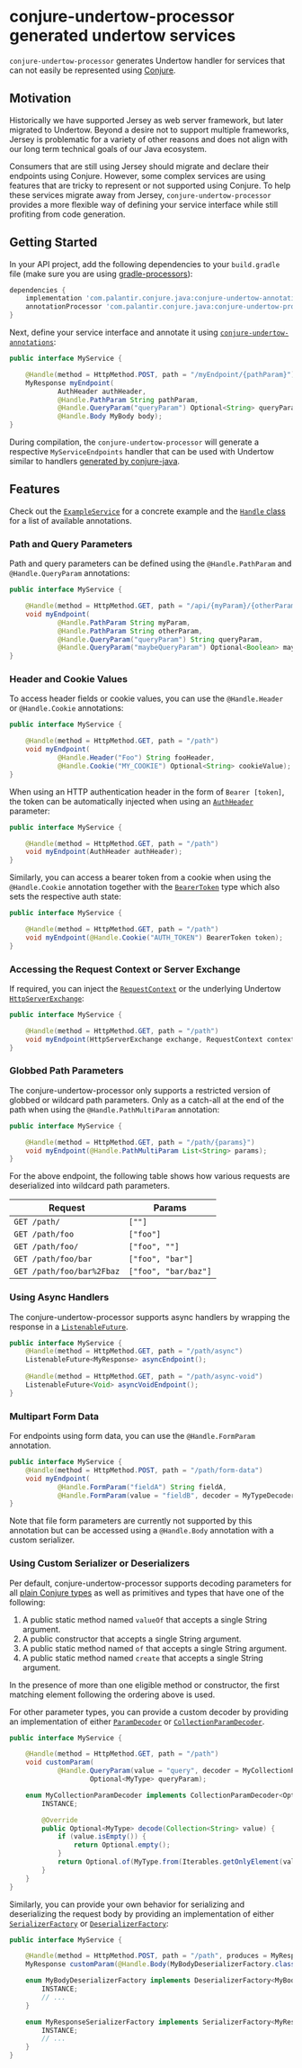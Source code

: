 # conjure-undertow-processor generated undertow services

`conjure-undertow-processor` generates Undertow handler for services that can not easily be represented using
[Conjure](https://github.com/palantir/conjure-java).

## Motivation

Historically we have supported Jersey as web server framework, but later migrated to Undertow. Beyond a desire not to
support multiple frameworks, Jersey is problematic for a variety of other reasons and does not align with our long term
technical goals of our Java ecosystem.

Consumers that are still using Jersey should migrate and declare their endpoints using Conjure. However, some
complex services are using features that are tricky to represent or not supported using Conjure. To help these services
migrate away from Jersey, `conjure-undertow-processor` provides a more flexible way of defining your service interface
while still profiting from code generation.

## Getting Started

In your API project, add the following dependencies to your `build.gradle` file (make sure you are using 
[gradle-processors](https://github.com/palantir/gradle-processors)):

```gradle
dependencies {
    implementation 'com.palantir.conjure.java:conjure-undertow-annotations'
    annotationProcessor 'com.palantir.conjure.java:conjure-undertow-processor'
}
```

Next, define your service interface and annotate it using [`conjure-undertow-annotations`](src/main/java/com/palantir/conjure/java/undertow/annotations/Handle.java):

```java
public interface MyService {

    @Handle(method = HttpMethod.POST, path = "/myEndpoint/{pathParam}")
    MyResponse myEndpoint(
            AuthHeader authHeader,
            @Handle.PathParam String pathParam,
            @Handle.QueryParam("queryParam") Optional<String> queryParam,
            @Handle.Body MyBody body);
}
```

During compilation, the `conjure-undertow-processor` will generate a respective `MyServiceEndpoints` handler that can
be used with Undertow similar to handlers [generated by conjure-java](https://github.com/palantir/conjure-java#undertow).

## Features

Check out the [`ExampleService`](../conjure-undertow-processor-example/src/main/java/com/palantir/conjure/java/undertow/example/ExampleService.java) for a concrete example and the [`Handle` class](../conjure-undertow-annotations/src/main/java/com/palantir/conjure/java/undertow/annotations/Handle.java) for a list of available annotations.

### Path and Query Parameters

Path and query parameters can be defined using the `@Handle.PathParam` and `@Handle.QueryParam` annotations:

```java
public interface MyService {

    @Handle(method = HttpMethod.GET, path = "/api/{myParam}/{otherParam}")
    void myEndpoint(
            @Handle.PathParam String myParam,
            @Handle.PathParam String otherParam,
            @Handle.QueryParam("queryParam") String queryParam,
            @Handle.QueryParam("maybeQueryParam") Optional<Boolean> maybeQueryParam);
}
```

### Header and Cookie Values

To access header fields or cookie values, you can use the `@Handle.Header` or `@Handle.Cookie` annotations:

```java
public interface MyService {

    @Handle(method = HttpMethod.GET, path = "/path")
    void myEndpoint(
            @Handle.Header("Foo") String fooHeader,
            @Handle.Cookie("MY_COOKIE") Optional<String> cookieValue);
}
```

When using an HTTP authentication header in the form of `Bearer [token]`, the token can be automatically injected when 
using an [`AuthHeader`](https://github.com/palantir/auth-tokens/blob/develop/auth-tokens/src/main/java/com/palantir/tokens/auth/AuthHeader.java) parameter:

```java
public interface MyService {

    @Handle(method = HttpMethod.GET, path = "/path")
    void myEndpoint(AuthHeader authHeader);
}
```

Similarly, you can access a bearer token from a cookie when using the `@Handle.Cookie` annotation together with the
[`BearerToken`](https://github.com/palantir/auth-tokens/blob/develop/auth-tokens/src/main/java/com/palantir/tokens/auth/BearerToken.java) type which also sets the respective auth state:

```java
public interface MyService {

    @Handle(method = HttpMethod.GET, path = "/path")
    void myEndpoint(@Handle.Cookie("AUTH_TOKEN") BearerToken token);
}
```

### Accessing the Request Context or Server Exchange

If required, you can inject the [`RequestContext`](../conjure-undertow-lib/src/main/java/com/palantir/conjure/java/undertow/lib/RequestContext.java)
or the underlying Undertow [`HttpServerExchange`](https://github.com/undertow-io/undertow/blob/0c5f9128a2390bcf70cc2c1e431968b345df0d84/core/src/main/java/io/undertow/server/HttpServerExchange.java):

```java
public interface MyService {

    @Handle(method = HttpMethod.GET, path = "/path")
    void myEndpoint(HttpServerExchange exchange, RequestContext context);
}
```

### Globbed Path Parameters

The conjure-undertow-processor only supports a restricted version of globbed or wildcard path parameters. Only
as a catch-all at the end of the path when using the `@Handle.PathMultiParam` annotation:

```java
public interface MyService {

    @Handle(method = HttpMethod.GET, path = "/path/{params}")
    void myEndpoint(@Handle.PathMultiParam List<String> params);
}
```

For the above endpoint, the following table shows how various requests are deserialized into wildcard path parameters.

| Request | Params |
| - | - |
| `GET /path/` | `[""]` |
| `GET /path/foo` | `["foo"]` |
| `GET /path/foo/` | `["foo", ""]` |
| `GET /path/foo/bar` | `["foo", "bar"]` |
| `GET /path/foo/bar%2Fbaz` | `["foo", "bar/baz"]` |

### Using Async Handlers

The conjure-undertow-processor supports async handlers by wrapping the response in a [`ListenableFuture`](https://github.com/google/guava/blob/master/guava/src/com/google/common/util/concurrent/ListenableFuture.java).

```java
public interface MyService {
    @Handle(method = HttpMethod.GET, path = "/path/async")
    ListenableFuture<MyResponse> asyncEndpoint();
    
    @Handle(method = HttpMethod.GET, path = "/path/async-void")
    ListenableFuture<Void> asyncVoidEndpoint();
}
```

### Multipart Form Data

For endpoints using form data, you can use the `@Handle.FormParam` annotation.

```java
public interface MyService {
    @Handle(method = HttpMethod.POST, path = "/path/form-data")
    void myEndpoint(
            @Handle.FormParam("fieldA") String fieldA,
            @Handle.FormParam(value = "fieldB", decoder = MyTypeDecoder.clas) MyType fieldB);
}
```

Note that file form parameters are currently not supported by this annotation but can be accessed using a `@Handle.Body` annotation with a custom serializer.

### Using Custom Serializer or Deserializers

Per default, conjure-undertow-processor supports decoding parameters for all [plain Conjure types](https://palantir.github.io/conjure/#/docs/spec/wire?id=_7-plain-format)
as well as primitives and types that have one of the following:
1. A public static method named `valueOf` that accepts a single String argument.
2. A public constructor that accepts a single String argument.
3. A public static method named `of` that accepts a single String argument.
4. A public static method named `create` that accepts a single String argument.

In the presence of more than one eligible method or constructor, the first matching element following the ordering above is used.

For other parameter types, you can provide a custom decoder by providing an implementation of
either [`ParamDecoder`](src/main/java/com/palantir/conjure/java/undertow/annotations/ParamDecoder.java) or
[`CollectionParamDecoder`](src/main/java/com/palantir/conjure/java/undertow/annotations/CollectionParamDecoder.java).

```java
public interface MyService {

    @Handle(method = HttpMethod.GET, path = "/path")
    void customParam(
            @Handle.QueryParam(value = "query", decoder = MyCollectionParamDecoder.class)
                    Optional<MyType> queryParam);

    enum MyCollectionParamDecoder implements CollectionParamDecoder<Optional<MyType>> {
        INSTANCE;

        @Override
        public Optional<MyType> decode(Collection<String> value) {
            if (value.isEmpty()) {
                return Optional.empty();
            }
            return Optional.of(MyType.from(Iterables.getOnlyElement(value)));
        }
    }
}
```

Similarly, you can provide your own behavior for serializing and deserializing the request body by providing an
implementation of either [`SerializerFactory`](src/main/java/com/palantir/conjure/java/undertow/annotations/SerializerFactory.java)
or [`DeserializerFactory`](src/main/java/com/palantir/conjure/java/undertow/annotations/DeserializerFactory.java):

```java
public interface MyService {

    @Handle(method = HttpMethod.POST, path = "/path", produces = MyResponseSerializerFactory.class)
    MyResponse customParam(@Handle.Body(MyBodyDeserializerFactory.class) MyBody body);

    enum MyBodyDeserializerFactory implements DeserializerFactory<MyBody> {
        INSTANCE;
        // ...
    }

    enum MyResponseSerializerFactory implements SerializerFactory<MyResponse> {
        INSTANCE;
        // ...
    }
}
```
